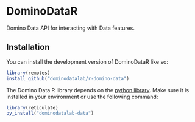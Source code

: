 
<!-- README.md is generated from README.Rmd. Please edit that file -->

# DominoDataR

<!-- badges: start -->
<!-- badges: end -->

Domino Data API for interacting with Data features.

## Installation

You can install the development version of DominoDataR like so:

``` r
library(remotes)
install_github("dominodatalab/r-domino-data")
```

The Domino Data R library depends on the [python
library](https://pypi.org/project/dominodatalab-data/). Make sure it is
installed in your environment or use the following command:

``` r
library(reticulate)
py_install("dominodatalab-data")
```
